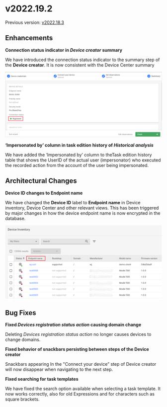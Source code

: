 # v2022.19.2

Previous version: [v2022.18.3](v2022.18.3.md)

## Enhancements

**Connection status indicator in *Device creator* summary**  

We have introduced the connection status indicator to the summary step of the **Device creator**. It is now consistent with the Device Center summary

![Connection status indicator](images/connection_status_tag.png "Connection status indicator")

**‘Impersonated by’ column in task edition history of *Historical analysis***      

 We have added the ‘Impersonated by’ column to theTask edition history table that shows the UserID of the actual user (impersonator) who executed the recorded action from the account of the user being impersonated.


## Architectural Changes

**Device ID changes to Endpoint name**

We have changed the **Device ID** label to **Endpoint name** in Device inventory, Device Center and other relevant views. This has been triggered by major changes in how the device endpoint name is now encrypted in the database.

![Endpoint name column in DI](images/endpoint_name_DI.png "Endpoint name column in DI")

## Bug Fixes

**Fixed *Devices registration status action* causing domain change**  

Deleting *Devices registration status action* no longer causes devices to change domains.

**Fixed behavior of snackbars persisting between steps of the Device creator**
     
Snackbars appearing In the "Connect your device” step of Device creator will now disappear when navigating to the next step.

**Fixed searching for task templates**      

We have fixed the search option available when selecting a task template. It now works correctly, also for old Expressions and for characters such as square brackets.
